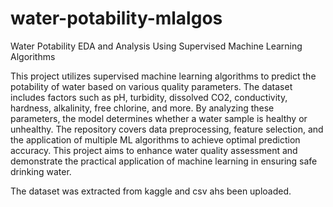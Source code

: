 # water-potability-mlalgos
Water Potability EDA and Analysis Using Supervised Machine Learning Algorithms

This project utilizes supervised machine learning algorithms to predict the potability of water based on various quality parameters. The dataset includes factors such as pH, turbidity, dissolved CO2, conductivity, hardness, alkalinity, free chlorine, and more. By analyzing these parameters, the model determines whether a water sample is healthy or unhealthy. The repository covers data preprocessing, feature selection, and the application of multiple ML algorithms to achieve optimal prediction accuracy. This project aims to enhance water quality assessment and demonstrate the practical application of machine learning in ensuring safe drinking water. 

The dataset was extracted from kaggle and csv ahs been uploaded.
